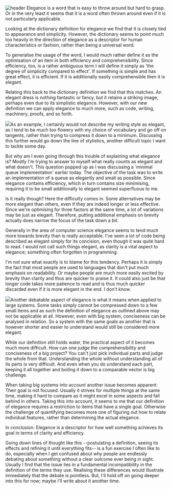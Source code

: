 ![header](http://shinmera.tymoon.eu/public/tumblr_nb6wp8RpaG1qhttpto4_1280.jpg)
Elegance is a word that is easy to throw around but hard to grasp. Or in the very least it seems that it is a word often thrown around even if it is not particularly applicable.

Looking at the dictionary definition for elegance we find that it is closely tied to appearance and simplicity. However, the dictionary seems to point much too heavily in the direction of elegance as a descriptor for human characteristics or fashion, rather than being a universal word.

To generalise the usage of the word, I would much rather define it as the optimisation of an item in both efficiency and comprehensibility. Since efficiency, too, is a rather ambiguous term I will define it simply as 'the degree of simplicity compared to effect'. If something is simple and has great effect, it is efficient. If it is additionally easily comprehensible then it is elegant.

Relating this back to the dictionary definition we find that this matches. An elegant dress is nothing fantastic or fancy, but it retains a striking image, perhaps even due to its simplistic elegance. However, with our new definition we can apply elegance to much more, such as code, writing, machinery, proofs, and so forth.

<img class="left" src="http://shinmera.tymoon.eu/public/tumblr_ncodybkD9f1qhttpto3_1280.jpg"/>As an example, I certainly would not describe my writing style as elegant, as I tend to be much too flowery with my choice of vocabulary and go off on tangents, rather than trying to compress it down to a minimum. Discussing this further would go down the line of stylistics, another difficult topic I want to tackle some day.

But why am I even going through this trouble of explaining what elegance is? Mostly I'm trying to answer to myself what really counts as elegant and what doesn't. This question popped up as I was discussing a 'minimal queue implementation' earlier today. The objective of the task was to write an implementation of a queue as elegantly and small as possible. Since elegance contains efficiency, which in turn contains size minimising, requiring it to be small additionally to elegant seemed superfluous to me.

Is it really though? Here the difficulty comes in. Some alternatives may be more elegant than others, even if they are indeed longer or less effective. Since we're optimising for three factors at the same time, a lot of variations may be just as elegant. Therefore, putting additional emphasis on brevity actually does narrow the focus of the task down a bit.

Generally in the area of computer science elegance seems to tend much more towards brevity than is really acceptable. I've seen a lot of code being described as elegant simply for its concision, even though it was quite hard to read. I would not call such things elegant, as clarity is a vital aspect to elegance; something often forgotten in programming.

I'm not sure what exactly is to blame for this tendency. Perhaps it is simply the fact that most people are used to languages that don't put much emphasis on readability. Or maybe people are much more easily excited by brevity than clarity and thus are quicker to praise it. It could also just be that longer code takes more patience to read and is thus much quicker discarded even if it is more elegant in the end. I don't know.

<img class="right" src="http://shinmera.tymoon.eu/public/tumblr_n9qvi2rc9Y1qhttpto1_1280.jpg"/>Another debatable aspect of elegance is what it means when applied to large systems. Some tasks simply cannot be compressed down to a few small items and as such the definition of elegance as outlined above may not be applicable at all. However, even with big system, conciseness can be analysed in relation. So a system with the same goals as another that is however shorter and easier to understand would still be considered more elegant.

While our definition still holds water, the practical aspect of it becomes much more difficult. How can one judge the comprehensibility and conciseness of a big project? You can't just pick individual parts and judge the whole from that. Understanding the whole without understanding all of its parts is very difficult. And even when you do understand each part, keeping it all together and boiling it down to a comparable vector is big challenge.

When taking big systems into account another issue becomes apparent: Their goal is not focused. Usually it strives for multiple things at the same time, making it hard to compare as it might excel in some aspects and fall behind in others. Taking this into account, it seems to me that our definition of elegance requires a restriction to items that have a single goal. Otherwise the challenge of quantifying becomes more one of figuring out how to relate individual features, rather than determining the actual elegance.

In conclusion: Elegance is a descriptor for how well something achieves its goal in terms of clarity and efficiency.

Going down lines of thought like this --postulating a definition, seeing its effects and refining it until everything fits-- is a fun exercise I often like to do, especially when I get confused about why people are endlessly debating about something without a clear outcome ever being in sight. Usually I find that the issue lies in a fundamental incompatibility in the definition of the terms they use. Realising these differences would illustrate immediately that the debate is pointless. But, I'll hold off on going deeper into this for now; maybe I'll write about it another time.
